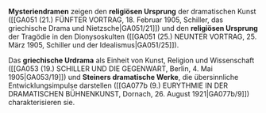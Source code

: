 
**Mysteriendramen** zeigen den **religiösen Ursprung** der dramatischen Kunst ([[GA051 (21.) FÜNFTER VORTRAG, 18. Februar 1905, Schiller, das griechische Drama und Nietzsche|GA051/21]]) und den **religiösen Ursprung** der Tragödie in den Dionysoskulten ([[GA051 (25.) NEUNTER VORTRAG, 25. März 1905, Schiller und der Idealismus|GA051/25]]).

Das **griechische Urdrama** als Einheit von Kunst, Religion und Wissenschaft ([[GA053 (19.) SCHILLER UND DIE GEGENWART, Berlin, 4. Mai 1905|GA053/19]]) und **Steiners dramatische Werke**, die übersinnliche Entwicklungsimpulse darstellen ([[GA077b (9.) EURYTHMIE IN DER DRAMATISCHEN BÜHNENKUNST, Dornach, 26. August 1921|GA077b/9]]) charakterisieren sie.
